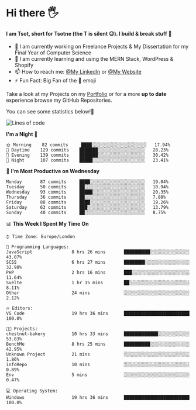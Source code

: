 # Hi there :raised_hand_with_fingers_splayed:
#### I am Tsot, short for Tsotne (the T is silent :wink:). I build & break stuff :space_invader:
- :telescope: I am currently working on Freelance Projects & My Dissertation for my Final Year of Computer Science
- :seedling: I am currently learning and using the MERN Stack, WordPress & Shopify
- :mailbox: How to reach me: [@My LinkedIn](https://www.linkedin.com/in/tsotne-gvadzabia/) or [@My Website](https://tsotnegvadzabia.me/contact)
- :zap: Fun Fact: Big Fan of the :space_invader: emoji

Take a look at my Projects on my [Portfolio](https://tsotnegvadzabia.me/) or for a more **up to date** experience browse my GitHub Repositories.

You can see some statistics below!:space_invader:
<!--START_SECTION:waka-->
![Lines of code](https://img.shields.io/badge/From%20Hello%20World%20I%27ve%20Written-3.5%20million%20lines%20of%20code-blue)

**I'm a Night 🦉** 

```text
🌞 Morning    82 commits     ████░░░░░░░░░░░░░░░░░░░░░   17.94% 
🌆 Daytime    129 commits    ███████░░░░░░░░░░░░░░░░░░   28.23% 
🌃 Evening    139 commits    ███████░░░░░░░░░░░░░░░░░░   30.42% 
🌙 Night      107 commits    █████░░░░░░░░░░░░░░░░░░░░   23.41%

```
📅 **I'm Most Productive on Wednesday** 

```text
Monday       87 commits     ████░░░░░░░░░░░░░░░░░░░░░   19.04% 
Tuesday      50 commits     ██░░░░░░░░░░░░░░░░░░░░░░░   10.94% 
Wednesday    93 commits     █████░░░░░░░░░░░░░░░░░░░░   20.35% 
Thursday     36 commits     ██░░░░░░░░░░░░░░░░░░░░░░░   7.88% 
Friday       88 commits     ████░░░░░░░░░░░░░░░░░░░░░   19.26% 
Saturday     63 commits     ███░░░░░░░░░░░░░░░░░░░░░░   13.79% 
Sunday       40 commits     ██░░░░░░░░░░░░░░░░░░░░░░░   8.75%

```


📊 **This Week I Spent My Time On** 

```text
⌚︎ Time Zone: Europe/London

💬 Programming Languages: 
JavaScript               8 hrs 26 mins       ██████████░░░░░░░░░░░░░░░   43.07% 
SCSS                     6 hrs 27 mins       ████████░░░░░░░░░░░░░░░░░   32.98% 
PHP                      2 hrs 16 mins       ███░░░░░░░░░░░░░░░░░░░░░░   11.64% 
Svelte                   1 hr 35 mins        ██░░░░░░░░░░░░░░░░░░░░░░░   8.11% 
Other                    24 mins             ░░░░░░░░░░░░░░░░░░░░░░░░░   2.12%

🔥 Editors: 
VS Code                  19 hrs 36 mins      █████████████████████████   100.0%

🐱‍💻 Projects: 
chestnut-bakery          10 hrs 33 mins      █████████████░░░░░░░░░░░░   53.83% 
BenchMe                  8 hrs 25 mins       ██████████░░░░░░░░░░░░░░░   42.95% 
Unknown Project          21 mins             ░░░░░░░░░░░░░░░░░░░░░░░░░   1.86% 
infoRepo                 10 mins             ░░░░░░░░░░░░░░░░░░░░░░░░░   0.89% 
Env                      5 mins              ░░░░░░░░░░░░░░░░░░░░░░░░░   0.47%

💻 Operating System: 
Windows                  19 hrs 36 mins      █████████████████████████   100.0%

```


<!--END_SECTION:waka-->
